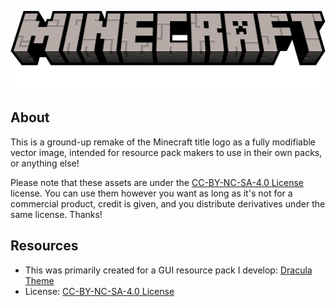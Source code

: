 ![title](./minecraft.svg)

## About

This is a ground-up remake of the Minecraft title logo as a fully modifiable vector image, intended for resource pack makers to use in their own packs, or anything else!

Please note that these assets are under the [CC-BY-NC-SA-4.0 License](./LICENSE.md) license. You can use them however you want as long as it's not for a commercial product, credit is given, and you distribute derivatives under the same license. Thanks!

## Resources

- This was primarily created for a GUI resource pack I develop: [Dracula Theme](https://github.com/dracula/minecraft)
- License: [CC-BY-NC-SA-4.0 License](./LICENSE.md)
